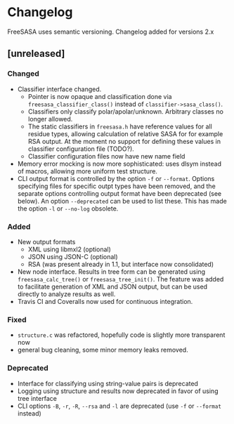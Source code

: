 # Changelog
FreeSASA uses semantic versioning. Changelog added for versions 2.x

## [unreleased]

### Changed
* Classifier interface changed.
  * Pointer is now opaque and classification done via
    `freesasa_classifier_class()` instead of
    `classifier->sasa_class()`.
  * Classifiers only classify polar/apolar/unknown. Arbitrary classes
    no longer allowed.
  * The static classifiers in `freesasa.h` have reference values for
    all residue types, allowing calculation of relative SASA for for
    example RSA output. At the moment no support for defining these
    values in classifier configuration file (TODO?).
  * Classifier configuration files now have new name field
* Memory error mocking is now more sophisticated: uses dlsym instead
  of macros, allowing more uniform test structure.
* CLI output format is controlled by the option `-f` or
  `--format`. Options specifying files for specific outpt types have
  been removed, and the separate options controlling output format
  have been deprecated (see below). An option `--deprecated` can be
  used to list these. This has made the option `-l` or `--no-log`
  obsolete.

### Added
* New output formats
  * XML using libmxl2 (optional)
  * JSON using JSON-C (optional)
  * RSA (was present already in 1.1, but interface now consolidated)
* New node interface. Results in tree form can be generated using
  `freesasa_calc_tree()` or `freesasa_tree_init()`. The feature was
  added to facilitate generation of XML and JSON output, but can be
  used directly to analyze results as well.
* Travis CI and Coveralls now used for continuous integration.

### Fixed
* `structure.c` was refactored, hopefully code is slightly more
  transparent now
* general bug cleaning, some minor memory leaks removed.

### Deprecated
* Interface for classifying using string-value pairs is deprecated
* Logging using structure and results now deprecated in favor of using
  tree interface
* CLI options `-B`, `-r`, `-R`, `--rsa` and `-l` are deprecated (use `-f` or
  `--format` instead)
